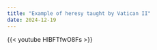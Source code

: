 ```yaml
---
title: "Example of heresy taught by Vatican II"
date: 2024-12-19
---
```


{{< youtube HlBFTfwO8Fs >}}
